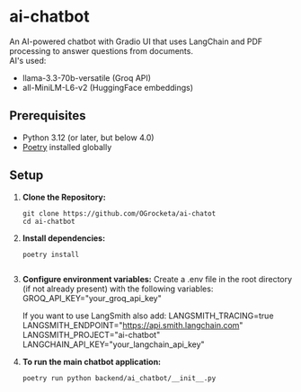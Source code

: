 # ai-chatbot

An AI-powered chatbot with Gradio UI that uses LangChain and PDF processing to answer questions from documents.<br />
AI's used: 
- llama-3.3-70b-versatile (Groq API)<br />
- all-MiniLM-L6-v2 (HuggingFace embeddings)
 
## Prerequisites

- Python 3.12 (or later, but below 4.0)
- [Poetry](https://python-poetry.org/) installed globally

## Setup

1. **Clone the Repository:**

   ```shell
   git clone https://github.com/OGrocketa/ai-chatot
   cd ai-chatbot

2. **Install dependencies:**
    ```shell
    poetry install


3. **Configure environment variables:**
    Create a .env file in the root directory (if not already present) with the following variables:
    GROQ_API_KEY="your_groq_api_key"

    If you want to use LangSmith also add:
    LANGSMITH_TRACING=true
    LANGSMITH_ENDPOINT="https://api.smith.langchain.com"
    LANGSMITH_PROJECT="ai-chatbot"
    LANGCHAIN_API_KEY="your_langchain_api_key"

4. **To run the main chatbot application:**
    ```shell
    poetry run python backend/ai_chatbot/__init__.py
